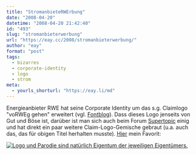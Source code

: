 ```yaml
---
title: "StromanbieteRWErbung"
date: "2008-04-20"
datetime: "2008-04-20 21:42:40"
id: "493"
slug: "stromanbieterwerbung"
url: "https://eay.cc/2008/stromanbieterwerbung/"
author: "eay"
format: "post"
tags:
  - bizarres
  - corporate-identity
  - logo
  - strom
meta:
  - yourls_shorturl: "https://eay.li/md"
---
```


Energieanbieter RWE hat seine Corporate Identity um das s.g. Claimlogo "voRWEg gehen" erweitert (vgl. [Fontblog](http://www.fontblog.de/geht-rwe-jetzt-vorweg-oder-voran)). Dass dieses Logo jenseits von Gut und Böse ist, darüber ist man sich auch beim Forum [Supertopic](http://www.supertopic.de/9/vowtfg-gehen-5546-1.html) einig und hat direkt ein paar weitere Claim-Logo-Gemische gebraut (u.a. auch das, das für obigen Titel herhalten musste). [Hier](http://www.supertopic.de/9/vowtfg-gehen-5546-2.html#post187473) mein Favorit:

[![](/uploads/2008/vorweg.gif "Logo und Parodie sind natürlich Eigentum der jeweiligen Eigentümers.")](http://www.supertopic.de/9/vowtfg-gehen-5546-2.html#post187473)
